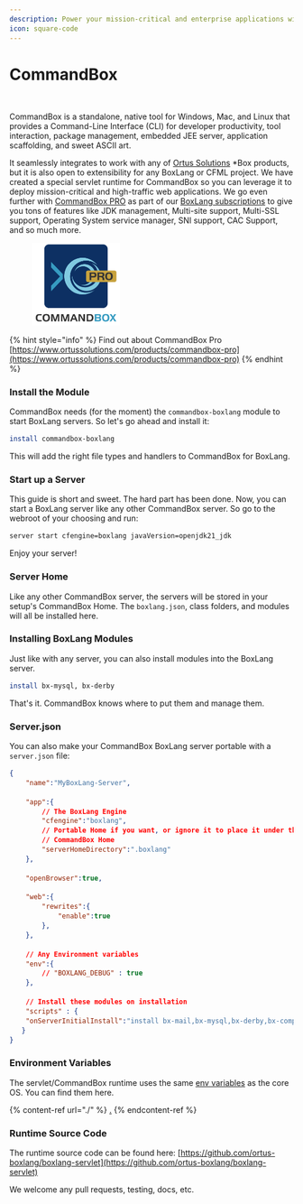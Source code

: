 ```yaml
---
description: Power your mission-critical and enterprise applications with CommandBox
icon: square-code
---
```


# CommandBox

<figure><img src="../../.gitbook/assets/commandbox.png" alt=""><figcaption></figcaption></figure>

CommandBox is a standalone, native tool for Windows, Mac, and Linux that provides a Command-Line Interface (CLI) for developer productivity, tool interaction, package management, embedded JEE server, application scaffolding, and sweet ASCII art.

It seamlessly integrates to work with any of [Ortus Solutions](http://www.ortussolutions.com/products) \*Box products, but it is also open to extensibility for any BoxLang or CFML project. We have created a special servlet runtime for CommandBox so you can leverage it to deploy mission-critical and high-traffic web applications. We go even further with [CommandBox PRO](https://www.ortussolutions.com/products/commandbox-pro) as part of our [BoxLang subscriptions](https://boxlang.io/plans) to give you tons of features like JDK management, Multi-site support, Multi-SSL support, Operating System service manager, SNI support, CAC Support, and so much more.

<figure><img src="../../.gitbook/assets/image (1) (1) (1) (1).png" alt="" width="156"><figcaption></figcaption></figure>

{% hint style="info" %}
Find out about CommandBox Pro [https://www.ortussolutions.com/products/commandbox-pro](https://www.ortussolutions.com/products/commandbox-pro)
{% endhint %}

### Install the Module <a href="#versioning" id="versioning"></a>

CommandBox needs (for the moment) the `commandbox-boxlang` module to start BoxLang servers. So let's go ahead and install it:

```bash
install commandbox-boxlang
```

This will add the right file types and handlers to CommandBox for BoxLang.

### Start up a Server

This guide is short and sweet. The hard part has been done. Now, you can start a BoxLang server like any other CommandBox server. So go to the webroot of your choosing and run:

```bash
server start cfengine=boxlang javaVersion=openjdk21_jdk
```

Enjoy your server!

### Server Home

Like any other CommandBox server, the servers will be stored in your setup's CommandBox Home. The `boxlang.json`, class folders, and modules will all be installed here.

### Installing BoxLang Modules

Just like with any server, you can also install modules into the BoxLang server.

```bash
install bx-mysql, bx-derby
```

That's it. CommandBox knows where to put them and manage them.

### Server.json

You can also make your CommandBox BoxLang server portable with a `server.json` file:

```json
{
    "name":"MyBoxLang-Server",

    "app":{
        // The BoxLang Engine
        "cfengine":"boxlang",
        // Portable Home if you want, or ignore it to place it under the
        // CommandBox Home
        "serverHomeDirectory":".boxlang"
    },

    "openBrowser":true,

    "web":{
        "rewrites":{
            "enable":true
        },
    },

    // Any Environment variables
    "env":{
        // "BOXLANG_DEBUG" : true
    },

    // Install these modules on installation
    "scripts" : {
 	"onServerInitialInstall":"install bx-mail,bx-mysql,bx-derby,bx-compat"
   }
}
```

### Environment Variables

The servlet/CommandBox runtime uses the same [env variables](./#environment-variables) as the core OS. You can find them here.

{% content-ref url="./" %}
[.](./)
{% endcontent-ref %}

### Runtime Source Code

The runtime source code can be found here: [https://github.com/ortus-boxlang/boxlang-servlet](https://github.com/ortus-boxlang/boxlang-servlet)

We welcome any pull requests, testing, docs, etc.
